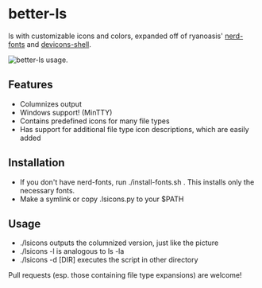 # better-ls
ls with customizable icons and colors, expanded off of ryanoasis' [nerd-fonts](https://github.com/ryanoasis/nerd-fonts) and [devicons-shell](https://github.com/ryanoasis/devicons-shell).

![better-ls usage.](http://imgur.com/Gm3Y4k1.png)

## Features

  - Columnizes output
  - Windows support! (MinTTY)
  - Contains predefined icons for many file types
  - Has support for additional file type icon descriptions, which are easily added

## Installation
  - If you don't have nerd-fonts, run ./install-fonts.sh . This installs only the necessary fonts.
  - Make a symlink or copy .lsicons.py to your $PATH

## Usage
  - ./lsicons outputs the columnized version, just like the picture
  - ./lsicons -l is analogous to ls -la
  - ./lsicons -d [DIR] executes the script in other directory

Pull requests (esp. those containing file type expansions) are welcome!

